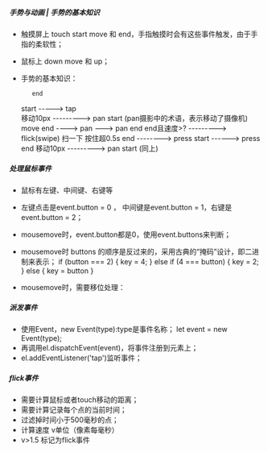 ##### 手势与动画 | 手势的基本知识
  * 触摸屏上 touch start move 和 end，手指触摸时会有这些事件触发，由于手指的柔软性；
  * 鼠标上   down move 和 up；
  
  
  * 手势的基本知识：
    
           end
    start -----> tap  
          移动10px
          ---------> pan start (pan摄影中的术语，表示移动了摄像机) 
                           move      end
                           ----> pan ---> pan end
                                     end且速度>?
                                     ---------> flick(swipe) 扫一下
          按住超0.5s                end
          -------->  press start   ------> press end
                                  移动10px
                                  ---------> pan start (同上)


##### 处理鼠标事件
  * 鼠标有左键、中间键、右键等
  * 左键点击是event.button = 0 ， 中间键是event.button = 1，右键是event.button = 2；
  * mousemove时，event.button都是0，使用event.buttons来判断；
  * mousemove时 buttons 的顺序是反过来的，采用古典的“掩码”设计，即二进制来表示；
    if (button === 2) {
          key = 4;
        } else if (4 === button) {
          key = 2;
        } else {
          key = button
        }

  * mousemove时，需要移位处理：


##### 派发事件
  * 使用Event，new Event(type):type是事件名称；
    let event = new Event(type);
  * 再调用el.dispatchEvent(event)，将事件注册到元素上；
  * el.addEventListener('tap')监听事件；

##### flick事件
  * 需要计算鼠标或者touch移动的距离；
  * 需要计算记录每个点的当前时间；
  * 过滤掉时间小于500毫秒的点；
  * 计算速度 v单位（像素每毫秒）
  * v>1.5 标记为flick事件